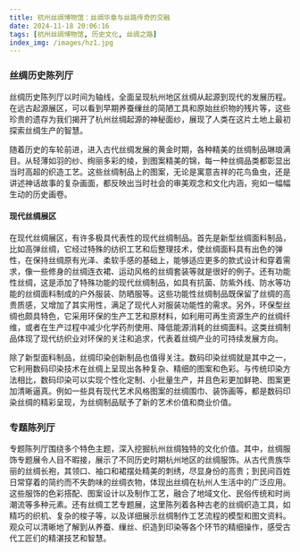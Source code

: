 ```yaml
---
title: 杭州丝绸博物馆：丝绸华章与丝路传奇的交融
date: 2024-11-18 20:06:16
tags: [杭州丝绸博物馆, 历史文化, 丝绸之路]
index_img: /images/hz1.jpg
---
```

### 丝绸历史陈列厅
丝绸历史陈列厅以时间为轴线，全面呈现杭州地区丝绸从起源到现代的发展历程。在远古起源展区，可以看到早期养蚕缫丝的简陋工具和原始丝织物的残片等，这些珍贵的遗存为我们揭开了杭州丝绸起源的神秘面纱，展现了人类在这片土地上最初探索丝绸生产的智慧。<!--more-->

随着历史的车轮前进，进入古代丝绸发展的黄金时期，各种精美的丝绸制品琳琅满目。从轻薄如羽的纱、绚丽多彩的绫，到图案精美的锦，每一种丝绸品类都彰显出当时高超的织造工艺。这些丝绸制品上的图案，无论是寓意吉祥的花鸟鱼虫，还是讲述神话故事的复杂画面，都反映出当时社会的审美观念和文化内涵，宛如一幅幅生动的历史画卷。

#### 现代丝绸展区
在现代丝绸展区，有许多极具代表性的现代丝绸制品。首先是新型丝绸面料制品，比如高弹丝绸，它经过特殊的纺织工艺和后整理技术，使丝绸面料具有出色的弹性，在保持丝绸原有光泽、柔软手感的基础上，能够适应更多的款式设计和穿着需求，像一些修身的丝绸连衣裙、运动风格的丝绸套装等就是很好的例子。还有功能性丝绸，这是添加了特殊功能的现代丝绸制品，如具有抗菌、防紫外线、防水等功能的丝绸面料制成的户外服装、防晒服等。这些功能性丝绸制品既保留了丝绸的高贵质感，又增加了其实用性，满足了现代人对服装功能性的需求。另外，环保型丝绸也颇具特色，它采用环保的生产工艺和原材料，如利用可再生资源生产的丝绸纤维，或者在生产过程中减少化学药剂使用、降低能源消耗的丝绸面料。这类丝绸制品体现了现代纺织业对环保的关注和追求，代表着丝绸产业的可持续发展方向。

除了新型面料制品，丝绸印染创新制品也值得关注。数码印染丝绸就是其中之一，它利用数码印染技术在丝绸上呈现出各种复杂、精细的图案和色彩。与传统印染方法相比，数码印染可以实现个性化定制、小批量生产，并且色彩更加鲜艳、图案更加清晰逼真。例如一些具有现代艺术风格图案的丝绸围巾、装饰画等，都是数码印染丝绸的精彩呈现，为丝绸制品赋予了新的艺术价值和商业价值。

### 专题陈列厅
专题陈列厅围绕多个特色主题，深入挖掘杭州丝绸独特的文化价值。其中，丝绸服饰专题展令人目不暇接，展示了不同历史时期杭州地区的丝绸服饰。从古代贵族华丽的丝绸长袍，其领口、袖口和裙摆处精美的刺绣，尽显身份的高贵；到民间百姓日常穿着的简约而不失韵味的丝绸衣物，体现出丝绸在杭州人生活中的广泛应用。这些服饰的色彩搭配、图案设计以及制作工艺，融合了地域文化、民俗传统和时尚潮流等多种元素。还有丝绸工艺专题展，这里陈列着各种古老的丝绸织造工具，如精巧的织机、复杂的梭子等，以及详细展示丝绸制作工艺流程的模型和图文资料。观众可以清晰地了解到从养蚕、缫丝、织造到印染等各个环节的精细操作，感受古代工匠们的精湛技艺和智慧。